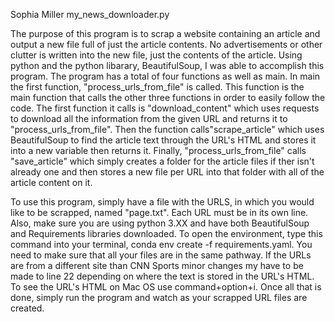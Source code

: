 Sophia Miller   my_news_downloader.py

The purpose of this program is to scrap a website containing an article and output a new file full of just the article contents. No advertisements or other clutter is written into the new file, just the contents of the article. Using python and the python libarary, BeautifulSoup, I was able to accomplish this program. The program has a total of four functions as well as main. In main the first function, "process_urls_from_file" is called. This function is the main function that calls the other three functions in order to easily follow the code. The first function it calls is "download_content" which uses requests to download all the information from the given URL and returns it to "process_urls_from_file". Then the function calls"scrape_article" which uses BeautifulSoup to find the article text through the URL's HTML and stores it into a new variable then returns it. Finally, "process_urls_from_file" calls "save_article" which simply creates a folder for the article files if ther isn't already one and then stores a new file per URL into that folder with all of the article content on it.  

To use this program, simply have a file with the URLS, in which you would like to be scrapped, named "page.txt". Each URL must be in its own line. Also, make sure you are using python 3.XX and have both BeautifulSoup and Requirements libraries downloaded. To open the environment, type this command into your terminal, conda env create -f requirements.yaml. You need to make sure that all your files are in the same pathway. If the URLs are from a different site than CNN Sports minor changes my have to be made to line 22 depending on where the text is stored in the URL's HTML. To see the URL's HTML on Mac OS use command+option+i. Once all that is done, simply run the program and watch as your scrapped URL files are created. 